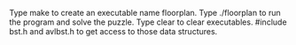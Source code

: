 Type make to create an executable name floorplan. Type ./floorplan <inputfile> <outputfile> to run the 
program and solve the puzzle. Type clear to clear executables.
#include bst.h and avlbst.h to get access to those data structures.
